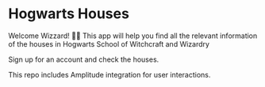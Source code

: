 # Hogwarts Houses

Welcome Wizzard! 👨‍🎤 This app will help you find all the relevant information of the houses in Hogwarts School of Witchcraft and Wizardry

Sign up for an account and check the houses.

This repo includes Amplitude integration for user interactions.
